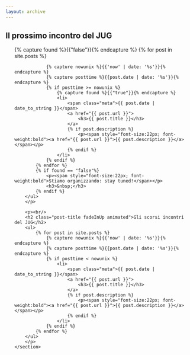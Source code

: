```yaml
---
layout: archive
---
```

<div id="main" class="inner">
	<section class="clearfix">
		<h2 class="post-title fadeInUp animated">Il prossimo incontro del JUG</h2>
		<p>
		<ul>
			{% capture found %}{{"false"}}{% endcapture %}
			{% for post in site.posts %}
			
				{% capture nowunix %}{{'now' | date: '%s'}}{% endcapture %}
				{% capture posttime %}{{post.date | date: '%s'}}{% endcapture %}
				{% if posttime >= nowunix %}
					{% capture found %}{{"true"}}{% endcapture %}
					<li>
						<span class="meta">{{ post.date | date_to_string }}</span>
						<a href="{{ post.url }}">
							<h3>{{ post.title }}</h3>
						</a>
						{% if post.description %}
							<p><span style="font-size:22px; font-weight:bold"><a href="{{ post.url }}">{{ post.description }}</a></span></p>
						{% endif %}
					</li>
				{% endif %}
			{% endfor %}
			{% if found == "false"%}
				<p><span style="font-size:22px; font-weight:bold">Stiamo organizzando: stay tuned!</span></p>
				<h3>&nbsp;</h3>
			{% endif %}
		</ul>
		</p>
		
		<p><br/>
		<h2 class="post-title fadeInUp animated">Gli scorsi incontri del JUG</h2>
		<ul>
			{% for post in site.posts %}
				{% capture nowunix %}{{'now' | date: '%s'}}{% endcapture %}
				{% capture posttime %}{{post.date | date: '%s'}}{% endcapture %}
				{% if posttime < nowunix %}
					<li>
						<span class="meta">{{ post.date | date_to_string }}</span>
						<a href="{{ post.url }}">
							<h3>{{ post.title }}</h3>
						</a>
						{% if post.description %}
							<p><span style="font-size:22px; font-weight:bold"><a href="{{ post.url }}">{{ post.description }}</a></span></p>
						{% endif %}
					</li>
				{% endif %}
			{% endfor %}
		</ul>
		</p>
	</section>
</div>
